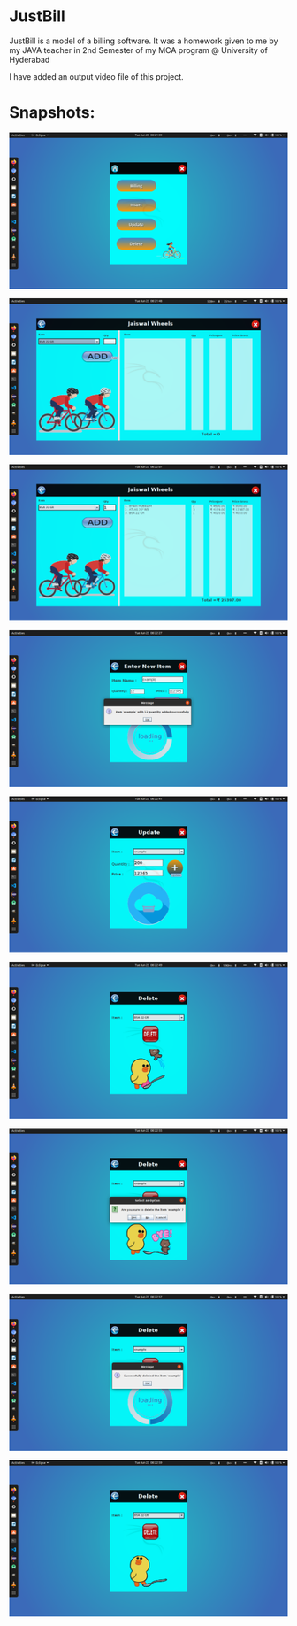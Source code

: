 # JustBill
JustBill is a model of a billing software. It was a homework given to me by my JAVA teacher in 2nd Semester of my MCA program @ University of Hyderabad

I have added an output  video file of this project.

# Snapshots:
![alt Output1](https://raw.githubusercontent.com/roshansourav/JustBill/master/Screenshots/thumb.png)

![alt Output2](https://raw.githubusercontent.com/roshansourav/JustBill/master/Screenshots/Screenshot%20from%202020-06-23%2008-21-48.png)

![alt Output3](https://raw.githubusercontent.com/roshansourav/JustBill/master/Screenshots/Screenshot%20from%202020-06-23%2008-22-07.png)

![alt Output4](https://raw.githubusercontent.com/roshansourav/JustBill/master/Screenshots/Screenshot%20from%202020-06-23%2008-22-27.png)

![alt Output5](https://raw.githubusercontent.com/roshansourav/JustBill/master/Screenshots/Screenshot%20from%202020-06-23%2008-22-41.png)

![alt Output6](https://raw.githubusercontent.com/roshansourav/JustBill/master/Screenshots/Screenshot%20from%202020-06-23%2008-22-49.png)

![alt Output7](https://raw.githubusercontent.com/roshansourav/JustBill/master/Screenshots/Screenshot%20from%202020-06-23%2008-22-55.png)

![alt Output8](https://raw.githubusercontent.com/roshansourav/JustBill/master/Screenshots/Screenshot%20from%202020-06-23%2008-22-57.png)

![alt Output9](https://raw.githubusercontent.com/roshansourav/JustBill/master/Screenshots/Screenshot%20from%202020-06-23%2008-22-59.png)
